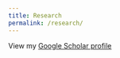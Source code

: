 ```yaml
---
title: Research
permalink: /research/
---
```


View my [Google Scholar profile](https://scholar.google.com/citations?user=Nw7ibigAAAAJ&hl=en)

